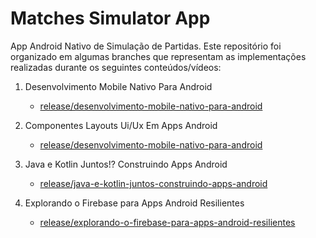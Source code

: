 # Matches Simulator App

App Android Nativo de Simulação de Partidas. Este repositório foi organizado em algumas branches que representam as implementações
realizadas durante os seguintes conteúdos/vídeos:

1. Desenvolvimento Mobile Nativo Para Android
     - [release/desenvolvimento-mobile-nativo-para-android](https://github.com/PlacideBoy/matches-simulator-app/tree/release/desenvolvimento-mobile-nativo-para-android)

2. Componentes Layouts Ui/Ux Em Apps Android
     - [release/desenvolvimento-mobile-nativo-para-android](https://github.com/PlacideBoy/matches-simulator-app/tree/release/componentes-layouts-ui-ux-em-apps-android)

3. Java e Kotlin Juntos!? Construindo Apps Android
     - [release/java-e-kotlin-juntos-construindo-apps-android](https://github.com/PlacideBoy/matches-simulator-app/tree/release/java-e-kotlin-juntos-construindo-apps-android)

4. Explorando o Firebase para Apps Android Resilientes
     - [release/explorando-o-firebase-para-apps-android-resilientes](https://github.com/PlacideBoy/matches-simulator-app/tree/release/explorando-o-firebase-para-apps-android-resilientes)
